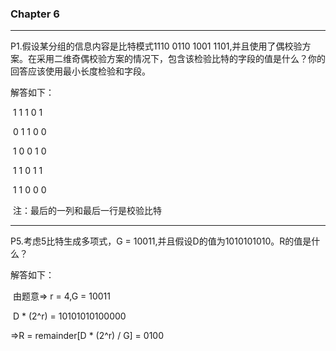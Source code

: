### Chapter 6 

******

P1.假设某分组的信息内容是比特模式1110 0110 1001 1101,并且使用了偶校验方案。在采用二维奇偶校验方案的情况下，包含该检验比特的字段的值是什么？你的回答应该使用最小长度检验和字段。

解答如下：

​	1 	1 	1 	0 	1

​	0	 1 	1 	0 	0

​	1 	0 	0	 1 	0

​	1 	1 	0 	1	 1

​	1 	1 	0	 0	 0

​	注：最后的一列和最后一行是校验比特

******

P5.考虑5比特生成多项式，G = 10011,并且假设D的值为1010101010。R的值是什么？

解答如下：

​	由题意=> r = 4,G = 10011

​	D * (2^r) = 10101010100000

   =>R = remainder[D * (2^r) / G] = 0100

